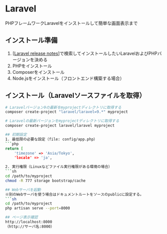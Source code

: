 # Laravel
PHPフレームワークLaravelをインストールして簡単な画面表示まで

## インストール準備
1. [<a href="https://www.google.co.jp/search?q=laravel+release+notes" target="_blank">Laravel release notes</a>]で検索してインストールしたいLaravelおよびPHPバージョンを決める
2. PHPをインストール
3. Composerをインストール
4. Node.jsをインストール（フロントエンド構築する場合）

## インストール（Laravelソースファイルを取得）
```sh
# Laravelバージョン9の最新をmyprojectディレクトリに取得する
composer create-project "laravel/laravel=9.*" myproject

# Laravelの最新バージョンをmyprojectディレクトリに取得する
composer create-project laravel/laravel myproject

## 初期設定
1. 最低限の必要な設定（file: config/app.php）
```php
return [
    'timezone' => 'Asia/Tokyo',
    'locale' => 'ja',

2. 実行権限（Linuxなどファイル実行権限がある環境の場合）
```sh
cd /path/to/myproject
chmod -R 777 storage bootstrap/cache

## Webサーバを起動
※別のWebサーバを使う場合はドキュメントルートをソースのpublicに設定する。
```sh
cd /path/to/myproject
php artisan serve --port=8000

## ページ表示確認
http://localhost:8000
（http://サーバ名:8000）

